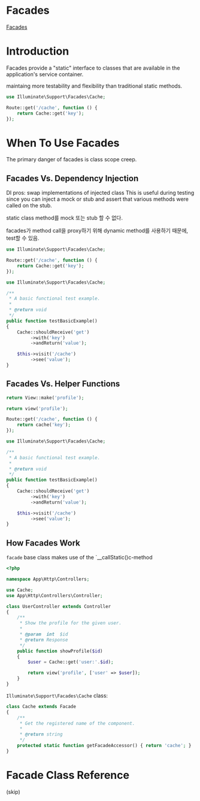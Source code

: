 # Facades

[Facades](https://laravel.com/docs/5.3/facades)


# Introduction

Facades provide a "static" interface to classes that are available in the application's service container.

maintaing more testability and flexibility than traditional static methods.

```php
use Illuminate\Support\Facades\Cache;

Route::get('/cache', function () {
    return Cache::get('key');
});
```


# When To Use Facades

The primary danger of facades is class scope creep.


## Facades Vs. Dependency Injection

DI pros: swap implementations of injected class
This is useful during testing since you can inject a mock or stub and assert that various methods were called on the stub.

static class method를 mock 또는 stub 할 수 없다.

facades가 method call을 proxy하기 위해 dynamic method를 사용하기 때문에, test할 수 있음.

```php
use Illuminate\Support\Facades\Cache;

Route::get('/cache', function () {
    return Cache::get('key');
});
```

```php
use Illuminate\Support\Facades\Cache;

/**
 * A basic functional test example.
 *
 * @return void
 */
public function testBasicExample()
{
    Cache::shouldReceive('get')
         ->with('key')
         ->andReturn('value');

    $this->visit('/cache')
         ->see('value');
}
```


## Facades Vs. Helper Functions

```php
return View::make('profile');

return view('profile');
```


```php
Route::get('/cache', function () {
    return cache('key');
});
```

```php
use Illuminate\Support\Facades\Cache;

/**
 * A basic functional test example.
 *
 * @return void
 */
public function testBasicExample()
{
    Cache::shouldReceive('get')
         ->with('key')
         ->andReturn('value');

    $this->visit('/cache')
         ->see('value');
}
```


## How Facades Work

`facade` base class makes use of the `__callStatic()c-method

```php
<?php

namespace App\Http\Controllers;

use Cache;
use App\Http\Controllers\Controller;

class UserController extends Controller
{
    /**
     * Show the profile for the given user.
     *
     * @param  int  $id
     * @return Response
     */
    public function showProfile($id)
    {
        $user = Cache::get('user:'.$id);

        return view('profile', ['user' => $user]);
    }
}
```

`Illuminate\Support\Facades\Cache` class:

```php
class Cache extends Facade
{
    /**
     * Get the registered name of the component.
     *
     * @return string
     */
    protected static function getFacadeAccessor() { return 'cache'; }
}
```


# Facade Class Reference

(skip)
